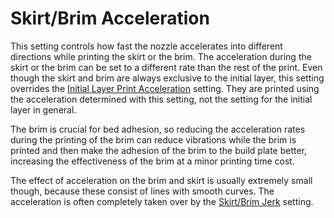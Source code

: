 Skirt/Brim Acceleration
====
This setting controls how fast the nozzle accelerates into different directions while printing the skirt or the brim. The acceleration during the skirt or the brim can be set to a different rate than the rest of the print. Even though the skirt and brim are always exclusive to the initial layer, this setting overrides the [Initial Layer Print Acceleration](acceleration_print_layer_0.md) setting. They are printed using the acceleration determined with this setting, not the setting for the initial layer in general.

The brim is crucial for bed adhesion, so reducing the acceleration rates during the printing of the brim can reduce vibrations while the brim is printed and then make the adhesion of the brim to the build plate better, increasing the effectiveness of the brim at a minor printing time cost.

The effect of acceleration on the brim and skirt is usually extremely small though, because these consist of lines with smooth curves. The acceleration is often completely taken over by the [Skirt/Brim Jerk](jerk_skirt_brim.md) setting.
